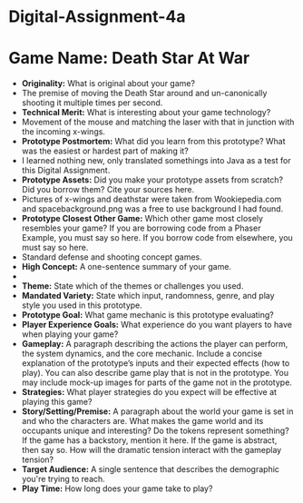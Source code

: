 # Digital-Assignment-4a
# Game Name: Death Star At War

* **Originality:** What is original about your game?
* The premise of moving the Death Star around and un-canonically shooting it multiple times per second.
* **Technical Merit:** What is interesting about your game technology?
* Movement of the mouse and matching the laser with that in junction with the incoming x-wings.
* **Prototype Postmortem:** What did you learn from this prototype? What was the easiest or hardest part of making it?
* I learned nothing new, only translated somethings into Java as a test for this Digital Assignment.
* **Prototype Assets:** Did you make your prototype assets from scratch? Did you borrow them? Cite your sources here.
* Pictures of x-wings and deathstar were taken from Wookiepedia.com and spacebackground.png was a free to use background I had found.
* **Prototype Closest Other Game:** Which other game most closely resembles your game? If you are borrowing code from a Phaser Example, you must say so here. If you borrow code from elsewhere, you must say so here.
* Standard defense and shooting concept games.
* **High Concept:** A one-sentence summary of your game.
* 
* **Theme:** State which of the themes or challenges you used.
* **Mandated Variety:** State which input, randomness, genre, and play style you used in this prototype.
* **Prototype Goal:** What game mechanic is this prototype evaluating?
* **Player Experience Goals:** What experience do you want players to have when playing your game?
* **Gameplay:** A paragraph describing the actions the player can perform, the system dynamics, and the core mechanic. Include a concise explanation of the prototype’s inputs and their expected effects (how to play). You can also describe game play that is not in the prototype. You may include mock-up images for parts of the game not in the prototype.
* **Strategies:** What player strategies do you expect will be effective at playing this game?
* **Story/Setting/Premise:** A paragraph about the world your game is set in and who the characters are. What makes the game world and its occupants unique and interesting? Do the tokens represent something? If the game has a backstory, mention it here. If the game is abstract, then say so. How will the dramatic tension interact with the gameplay tension?
* **Target Audience:** A single sentence that describes the demographic you're trying to reach.
* **Play Time:** How long does your game take to play?
